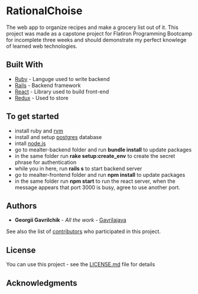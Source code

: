 # RationalChoise
The web app to organize recipes and make a grocery list out of it. This project was made as a capstone project for Flatiron Programming Bootcamp for incomplete three weeks and should demonstrate my perfect knowlege of learned web technologies.


## Built With

* [Ruby](https://www.ruby-lang.org/) - Languge used to write backend
* [Rails](https://rubyonrails.org/) - Backend framework
* [React](https://reactjs.org/) - Library used to build front-end
* [Redux](https://redux.js.org/) - Used to store

## To get started
* install ruby and [rvm](https://rvm.io/rvm/install)
* install and setup [postgres](https://wiki.postgresql.org/wiki/Detailed_installation_guides) database 
* intall [node.js](https://nodejs.org/en/download/package-manager/)
* go to mealter-backend folder and run **bundle install** to update packages
* in the same folder run **rake setup:create_env** to create the secret phrase for authentication
* while you in here, run **rails s** to start backend server
* go to mealter-frontend folder and run **npm install** to update packages
* in the same folder run **npm start** to run the react server, when the message appears that port 3000 is busy, agree to use another port.


## Authors

* **Georgii Gavrilchik** - *All the work* - [Gavrilajava](https://github.com/Gavrilajava)

See also the list of [contributors](https://github.com/Gavrilajava/mealter/graphs/contributors) who participated in this project.

## License

You can use this project  - see the [LICENSE.md](LICENSE.md) file for details

## Acknowledgments


